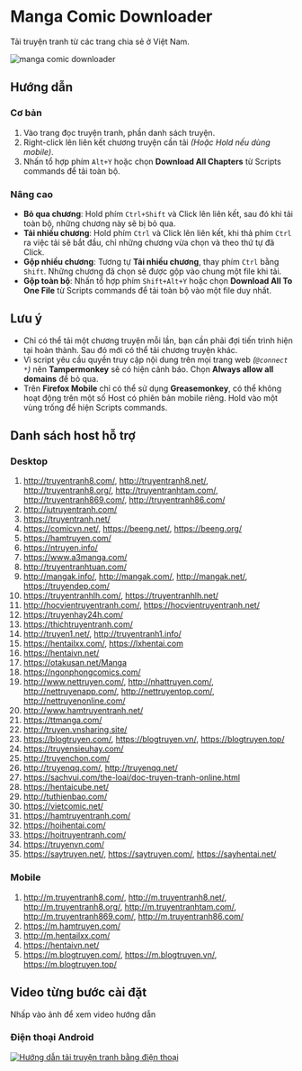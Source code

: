 # Manga Comic Downloader

Tải truyện tranh từ các trang chia sẻ ở Việt Nam.

![manga comic downloader](https://github.com/lelinhtinh/Userscript/raw/master/manga_comic_downloader/screenshot/mangacomic.png)

## Hướng dẫn

### Cơ bản

1. Vào trang đọc truyện tranh, phần danh sách truyện.
1. Right-click lên liên kết chương truyện cần tải *(Hoặc Hold nếu dùng mobile)*.
1. Nhấn tổ hợp phím `Alt+Y` hoặc chọn **Download All Chapters** từ Scripts commands để tải toàn bộ.

### Nâng cao

- **Bỏ qua chương**: Hold phím `Ctrl+Shift` và Click lên liên kết, sau đó khi tải toàn bộ, những chương này sẽ bị bỏ qua.
- **Tải nhiều chương**: Hold phím `Ctrl` và Click lên liên kết, khi thả phím `Ctrl` ra việc tải sẽ bắt đầu, chỉ những chương vừa chọn và theo thứ tự đã Click.
- **Gộp nhiều chương**: Tương tự **Tải nhiều chương**, thay phím `Ctrl` bằng `Shift`. Những chương đã chọn sẽ được gộp vào chung một file khi tải.
- **Gộp toàn bộ**: Nhấn tổ hợp phím `Shift+Alt+Y` hoặc chọn **Download All To One File** từ Scripts commands để tải toàn bộ vào một file duy nhất.

## Lưu ý

- Chỉ có thể tải một chương truyện mỗi lần, bạn cần phải đợi tiến trình hiện tại hoàn thành. Sau đó mới có thể tải chương truyện khác.
- Vì script yêu cầu quyền truy cập nội dung trên mọi trang web *(`@connect *`)* nên **Tampermonkey** sẽ có hiện cảnh báo. Chọn **Always allow all domains** để bỏ qua.
- Trên **Firefox Mobile** chỉ có thể sử dụng **Greasemonkey**, có thể không hoạt động trên một số Host có phiên bản mobile riêng. Hold vào một vùng trống để hiện Scripts commands.

## Danh sách host hỗ trợ

### Desktop

1. <http://truyentranh8.com/>, <http://truyentranh8.net/>, <http://truyentranh8.org/>, <http://truyentranhtam.com/>, <http://truyentranh869.com/>, <http://truyentranh86.com/>
1. <http://iutruyentranh.com/>
1. <https://truyentranh.net/>
1. <https://comicvn.net/>, <https://beeng.net/>, <https://beeng.org/>
1. <https://hamtruyen.com/>
1. <https://ntruyen.info/>
1. <https://www.a3manga.com/>
1. <http://truyentranhtuan.com/>
1. <http://mangak.info/>, <http://mangak.com/>, <http://mangak.net/>, <https://truyendep.com/>
1. <https://truyentranhlh.com/>, <https://truyentranhlh.net/>
1. <http://hocvientruyentranh.com/>, <https://hocvientruyentranh.net/>
1. <https://truyenhay24h.com/>
1. <https://thichtruyentranh.com/>
1. <http://truyen1.net/>, <http://truyentranh1.info/>
1. <https://hentailxx.com/>, <https://lxhentai.com>
1. <https://hentaivn.net/>
1. <https://otakusan.net/Manga>
1. <https://ngonphongcomics.com/>
1. <http://www.nettruyen.com/>, <http://nhattruyen.com/>, <http://nettruyenapp.com/>, <http://nettruyentop.com/>, <http://nettruyenonline.com/>
1. <http://www.hamtruyentranh.net/>
1. <https://ttmanga.com/>
1. <http://truyen.vnsharing.site/>
1. <https://blogtruyen.com/>, <https://blogtruyen.vn/>, <https://blogtruyen.top/>
1. <https://truyensieuhay.com/>
1. <http://truyenchon.com/>
1. <http://truyenqq.com/>, <http://truyenqq.net/>
1. <https://sachvui.com/the-loai/doc-truyen-tranh-online.html>
1. <https://hentaicube.net/>
1. <http://tuthienbao.com/>
1. <https://vietcomic.net/>
1. <https://hamtruyentranh.com/>
1. <https://hoihentai.com/>
1. <https://hoitruyentranh.com/>
1. <https://truyenvn.com/>
1. <https://saytruyen.net/>, <https://saytruyen.com/>, <https://sayhentai.net/>

### Mobile

1. <http://m.truyentranh8.com/>, <http://m.truyentranh8.net/>, <http://m.truyentranh8.org/>, <http://m.truyentranhtam.com/>, <http://m.truyentranh869.com/>, <http://m.truyentranh86.com/>
1. <https://m.hamtruyen.com/>
1. <http://m.hentailxx.com/>
1. <https://hentaivn.net/>
1. <https://m.blogtruyen.com/>, <https://m.blogtruyen.vn/>, <https://m.blogtruyen.top/>

## Video từng bước cài đặt

Nhấp vào ảnh để xem video hướng dẫn

### Điện thoại Android

[![Hướng dẫn tải truyện tranh bằng điện thoại](https://img.youtube.com/vi/3bdvW3FCpak/0.jpg)](https://www.youtube.com/watch?v=3bdvW3FCpak)

